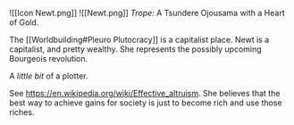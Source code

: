 ![[Icon Newt.png]]
![[Newt.png]]
*Trope:* A Tsundere Ojousama with a Heart of Gold.

The [[Worldbuilding#Pleuro Plutocracy]] is a capitalist place. Newt is a capitalist, and pretty wealthy. She represents the possibly upcoming Bourgeois revolution.

A *little bit* of a plotter.

See https://en.wikipedia.org/wiki/Effective_altruism. She believes that the best way to achieve gains for society is just to become rich and use those riches.